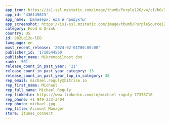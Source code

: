 ```yaml
---
app_icon: https://is1-ssl.mzstatic.com/image/thumb/Purple126/v4/cf/b0/27/cfb0271a-6310-fde8-7c8a-b8a5eb6960c4/AppIcon-0-0-1x_U007epad-0-0-85-220.png/1024x1024bb.png
app_id: '436145623'
app_name: 'Деливери: еда и продукты'
app_screenshot: https://is1-ssl.mzstatic.com/image/thumb/PurpleSource126/v4/46/51/c7/4651c795-e40c-d579-e9d9-37c19eb939fc/72f2a436-5d8e-4d65-b894-7b2aff159a13_1_Appstore_iPhone_5.5__Display_1284_x_2778.jpg/1284x2778bb.png
category: Food & Drink
country: US
id: 982Lq12u-lEO
language: en
most_recent_release: '2024-02-01T00:00:00'
publisher_id: '1710544560'
publisher_name: Mikromobilnost doo
rank: '501'
release_count_in_past_year: '21'
release_count_in_past_year_category: 13
release_count_in_past_year_top_in_category: 38
rep_email: michael.roguly@bitrise.io
rep_first_name: Michael
rep_full_name: Michael Roguly
rep_linkedin: https://www.linkedin.com/in/michael-roguly-77376710
rep_phone: +1 949-233-3404
rep_photo: michael.jpg
rep_title: Account Manager
store: itunes_connect
---
```

